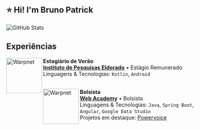 ## ⭐ Hi! I'm Bruno Patrick
![GitHub Stats](https://github-readme-stats.vercel.app/api?username=bruno-patrick&show_icons=true&text_bold=true)

## Experiências

[<img align="left" height="94px" width="94px" alt="Warpnet" src="https://pbs.twimg.com/profile_images/1103645504603328516/EdqIarl7_400x400.png"/>](https://www.eldorado.org.br/)

**Estagiário de Verão** \
[**Instituto de Pesquisas Eldorado**](https://www.eldorado.org.br/) • Estágio Remunerado \
Linguagens & Tecnologias: `Kotlin`, `Android`\
<br/>

[<img align="left" height="94px" width="94px" alt="Warpnet" src="https://upload.wikimedia.org/wikipedia/commons/c/c4/Logo-ufac.png"/>](http://200.129.173.65/)

**Bolsista** \
[**Web Academy**](http://200.129.173.65/) • Bolsista \
Linguagens & Tecnologias: `Java`, `Spring Boot`, `Angular`, `Google Data Studio`\
Projetos em destaque: [Powervoice](https://github.com/Bruno-Patrick/motorola.powervoice)
<br/>
